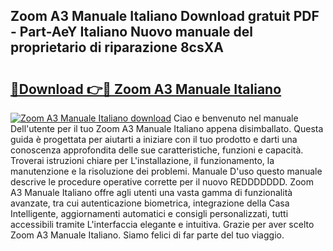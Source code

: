 ## Zoom A3 Manuale Italiano Download gratuit PDF - Part-AeY Italiano Nuovo manuale del proprietario di riparazione 8csXA

# <h2><a href="http://dfav343.blite.top/?on=Zoom+A3+Manuale+Italiano">🔗Download 👉🔴 Zoom A3 Manuale Italiano</a></h2>

[![Zoom A3 Manuale Italiano download](https://i.imgur.com/lujVjoI.png)](http://dfav343.blite.top/?on=Zoom+A3+Manuale+Italiano)
Ciao e benvenuto nel manuale Dell'utente per il tuo Zoom A3 Manuale Italiano appena disimballato. Questa guida è progettata per aiutarti a iniziare con il tuo prodotto e darti una conoscenza approfondita delle sue caratteristiche, funzioni e capacità. Troverai istruzioni chiare per L'installazione, il funzionamento, la manutenzione e la risoluzione dei problemi. Manuale D'uso questo manuale descrive le procedure operative corrette per il nuovo REDDDDDDD. Zoom A3 Manuale Italiano offre agli utenti una vasta gamma di funzionalità avanzate, tra cui autenticazione biometrica, integrazione della Casa Intelligente, aggiornamenti automatici e consigli personalizzati, tutti accessibili tramite L'interfaccia elegante e intuitiva. Grazie per aver scelto Zoom A3 Manuale Italiano. Siamo felici di far parte del tuo viaggio.
